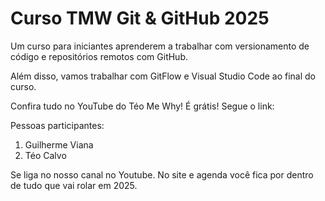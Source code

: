 # Curso TMW Git & GitHub 2025

Um curso para iniciantes aprenderem a trabalhar com versionamento de código e repositórios remotos com GitHub.

Além disso, vamos trabalhar com GitFlow e Visual Studio Code ao final do curso.

Confira tudo no YouTube do Téo Me Why! É grátis! Segue o link:

Pessoas participantes:

1. Guilherme Viana
2. Téo Calvo

Se liga no nosso canal no Youtube. No site e agenda você fica por dentro de tudo que vai rolar em 2025.
